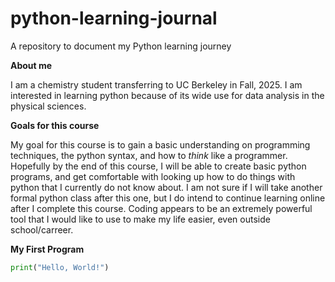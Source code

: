 # python-learning-journal
A repository to document my Python learning journey

**About me**

I am a chemistry student transferring to UC Berkeley in Fall, 2025. I am interested in learning python because of its wide use for data analysis in the physical sciences. 

**Goals for this course**

My goal for this course is to gain a basic understanding on programming techniques, the python syntax, and how to _think_ like a programmer. Hopefully by the end of this course, I will be able to create basic python programs, and get comfortable with looking up how to do things with python that I currently do not know about. I am not sure if I will take another formal python class after this one, but I do intend to continue learning online after I complete this course. Coding appears to be an extremely powerful tool that I would like to use to make my life easier, even outside school/carreer. 

**My First Program**

```python
print("Hello, World!")
```
